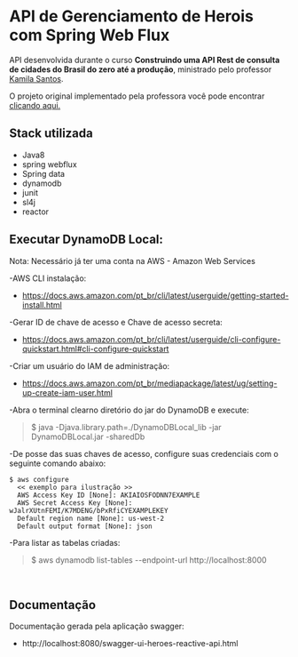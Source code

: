 # API de Gerenciamento de Herois com Spring Web Flux

API desenvolvida durante o curso **Construindo uma API Rest de consulta de cidades do Brasil do zero até a produção**, ministrado
pelo professor <a href="https://www.linkedin.com/in/kamila-santos-oliveira/" target="_blank">Kamila Santos</a>.

O projeto original implementado pela professora você pode encontrar
<a href="https://github.com/Kamilahsantos/Heroes-SpringWebflux-API" target="_blank">clicando aqui.</a>

## Stack utilizada

  * Java8
  * spring webflux
  * Spring data
  * dynamodb
  * junit
  * sl4j
  * reactor

## Executar DynamoDB Local: 

Nota: Necessário já ter uma conta na AWS - Amazon Web Services

-AWS CLI instalação: 
* https://docs.aws.amazon.com/pt_br/cli/latest/userguide/getting-started-install.html

-Gerar ID de chave de acesso e Chave de acesso secreta:
* https://docs.aws.amazon.com/pt_br/cli/latest/userguide/cli-configure-quickstart.html#cli-configure-quickstart

-Criar um usuário do IAM de administração:
* https://docs.aws.amazon.com/pt_br/mediapackage/latest/ug/setting-up-create-iam-user.html

-Abra o terminal clearno diretório do jar do DynamoDB e execute: 
> $ java -Djava.library.path=./DynamoDBLocal_lib -jar DynamoDBLocal.jar -sharedDb

-De posse das suas chaves de acesso, configure suas credenciais com o seguinte comando abaixo:
```shell script
$ aws configure
  << exemplo para ilustração >>
  AWS Access Key ID [None]: AKIAIOSFODNN7EXAMPLE
  AWS Secret Access Key [None]: wJalrXUtnFEMI/K7MDENG/bPxRfiCYEXAMPLEKEY
  Default region name [None]: us-west-2
  Default output format [None]: json
```
-Para listar as tabelas criadas:  
> $ aws dynamodb list-tables --endpoint-url http://localhost:8000

<br>

## Documentação
Documentação gerada pela aplicação swagger: 
* http://localhost:8080/swagger-ui-heroes-reactive-api.html
